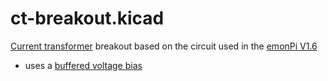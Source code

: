 # ct-breakout.kicad

[Current transformer](https://openenergymonitor.org/emon/buildingblocks/ct-sensors-introduction) breakout based on the circuit used in the [emonPi V1.6](https://github.com/openenergymonitor/Hardware/tree/master/emonPi/emonPi_V1_6)

* uses a [buffered voltage bias](https://openenergymonitor.org/emon/buildingblocks/acac-buffered-voltage-bias)
